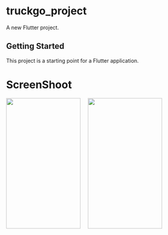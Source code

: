 # truckgo_project

A new Flutter project.

## Getting Started

This project is a starting point for a Flutter application.

# ScreenShoot
<div style="display: flex; gap: 20px;">
  <img src="https://github.com/user-attachments/assets/598702e0-984e-440a-8d9c-a1fa787b8639" width="200" height="350">
  <img src="https://github.com/user-attachments/assets/728eba63-cdb9-459a-a34f-2ac775680d2b" width="200" height="350">
</div>
